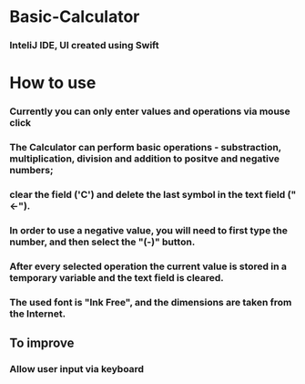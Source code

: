 # Basic-Calculator
### InteliJ IDE, UI created using Swift

# How to use
### Currently you can only enter values and operations via mouse click
### The Calculator can perform basic operations - substraction, multiplication, division and addition to positve and negative numbers;
### clear the field ('C') and delete the last symbol in the text field ("<-").
### In order to use a negative value, you will need to first type the number, and then select the "(-)" button.
### After every selected operation the current value is stored in a temporary variable and the text field is cleared.
### The used font is  "Ink Free", and the dimensions are taken from the Internet.

## To improve
### Allow user input via keyboard
